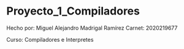 ﻿# Proyecto_1_Compiladores
Hecho por: Miguel Alejandro Madrigal Ramírez
Carnet: 2020219677

Curso: Compiladores e Interpretes
